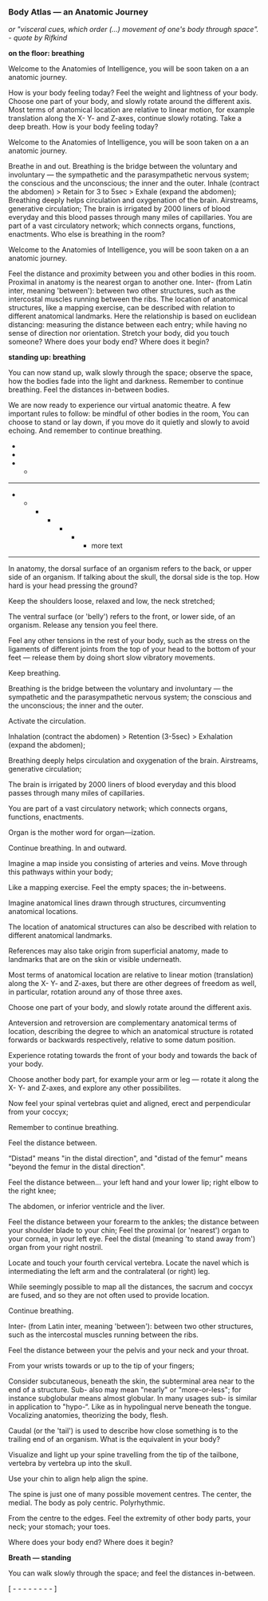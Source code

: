 ### Body Atlas — an Anatomic Journey 
_or "visceral cues, which order (...) movement of one's body through space". - quote by Rifkind_

__on the floor: breathing__

Welcome to the Anatomies of Intelligence, you will be soon taken on a an anatomic journey.

How is your body feeling today? Feel the weight and lightness of your body. Choose one part of your body, and slowly rotate around the different axis. Most terms of anatomical location are relative to linear motion, for example translation along the X- Y- and Z-axes, continue slowly rotating. Take a deep breath. How is your body feeling today?

Welcome to the Anatomies of Intelligence, you will be soon taken on a an anatomic journey.

Breathe in and out. Breathing is the bridge between the voluntary and involuntary — the sympathetic and the parasympathetic nervous system; the conscious and the unconscious; the inner and the outer. Inhale (contract the abdomen) > Retain for 3 to 5sec > Exhale (expand the abdomen); Breathing deeply helps circulation and oxygenation of the brain. Airstreams, generative circulation; The brain is irrigated by 2000 liners of blood everyday and this blood passes through many miles of capillaries. You are part of a vast circulatory network; which connects organs, functions, enactments. Who else is breathing in the room?

Welcome to the Anatomies of Intelligence, you will be soon taken on a an anatomic journey.

Feel the distance and proximity between you and other bodies in this room. Proximal in anatomy is the nearest organ to another one. Inter- (from Latin inter, meaning 'between'): between two other structures, such as the intercostal muscles running between the ribs. The location of anatomical structures, like a mapping exercise, can be described with relation to different anatomical landmarks. Here the relationship is based on euclidean distancing: measuring the distance between each entry; while having no sense of direction nor orientation. Stretch your body, did you touch someone?
Where does your body end? Where does it begin?

__standing up: breathing__

You can now stand up, walk slowly through the space; observe the space, how the bodies fade into the light and darkness. Remember to continue breathing. Feel the distances in-between bodies. 

We are now ready to experience our virtual anatomic theatre. A few important rules to follow: be mindful of other bodies in the room, You can choose to stand or lay down, if you move do it quietly and slowly to avoid echoing. And remember to continue breathing.


- 
- 
- - 
- - - -
- - - - - - - more text 
- - - - - - - - - - - - - -

In anatomy, the dorsal surface of an organism refers to the back, or upper side of an organism. If talking about the skull, the dorsal side is the top. How hard is your head pressing the ground?

Keep the shoulders loose, relaxed and low, the neck stretched; 

The ventral surface (or 'belly') refers to the front, or lower side, of an organism. Release any tension you feel there.

Feel any other tensions in the rest of your body, such as the stress on the ligaments of different joints from the top of your head to the bottom of your feet — release them by doing short slow vibratory movements.

Keep breathing.

Breathing is the bridge between the voluntary and involuntary — the sympathetic and the parasympathetic nervous system; the conscious and the unconscious; the inner and the outer.

Activate the circulation.

Inhalation (contract the abdomen) > Retention (3-5sec) > Exhalation (expand the abdomen);

Breathing deeply helps circulation and oxygenation of the brain. Airstreams, generative circulation;

The brain is irrigated by 2000 liners of blood everyday and this blood passes through many miles of capillaries.

You are part of a vast circulatory network; which connects organs, functions, enactments.

Organ is the mother word for organ—ization. 

Continue breathing. In and outward.

Imagine a map inside you consisting of arteries and veins. Move through this pathways within your body; 

Like a mapping exercise. Feel the empty spaces; the in-betweens.

Imagine anatomical lines drawn through structures, circumventing anatomical locations. 

The location of anatomical structures can also be described with relation to different anatomical landmarks.

References may also take origin from superficial anatomy, made to landmarks that are on the skin or visible underneath. 

Most terms of anatomical location are relative to linear motion (translation) along the X- Y- and Z-axes, but there are other degrees of freedom as well, in particular, rotation around any of those three axes. 

Choose one part of your body, and slowly rotate around the different axis. 

Anteversion and retroversion are complementary anatomical terms of location, describing the degree to which an anatomical structure is rotated forwards or backwards respectively, relative to some datum position. 

Experience rotating towards the front of your body and towards the back of your body. 

Choose another body part, for example your arm or leg — rotate it along the X- Y- and Z-axes, and explore any other possibilites.

Now feel your spinal vertebras quiet and aligned, erect and perpendicular from your coccyx;

Remember to continue breathing.

Feel the distance between. 

“Distad" means "in the distal direction", and "distad of the femur" means "beyond the femur in the distal direction". 

Feel the distance between… your left hand and your lower lip; right elbow to the right knee;

The abdomen, or inferior ventricle and the liver.

Feel the distance between your forearm to the ankles; the distance between your shoulder blade to your chin; 
Feel the proximal (or 'nearest') organ to your cornea, in your left eye.
Feel the distal (meaning 'to stand away from') organ from your right nostril.

Locate and touch your fourth cervical vertebra.
Locate the navel which is intermediating the left arm and the contralateral (or right) leg. 

While seemingly possible to map all the distances, the sacrum and coccyx are fused, and so they are not often used to provide location.

Continue breathing.

Inter- (from Latin inter, meaning 'between'): between two other structures, such as the intercostal muscles running between the ribs.

Feel the distance between your the pelvis and your neck and your throat.

From your wrists towards or up to the tip of your fingers;

Consider subcutaneous, beneath the skin, the subterminal area near to the end of a structure. Sub- also may mean "nearly" or "more-or-less"; for instance subglobular means almost globular. In many usages sub- is similar in application to "hypo-“. Like as in hypolingual nerve beneath the tongue. Vocalizing anatomies, theorizing the body, flesh.

Caudal (or the 'tail') is used to describe how close something is to the trailing end of an organism. What is the equivalent in your body?

Visualize and light up your spine travelling from the tip of the tailbone, vertebra by vertebra up into the skull.

Use your chin to align help align the spine. 

The spine is just one of many possible movement centres. The center, the medial. The body as poly centric. Polyrhythmic.

From the centre to the edges. Feel the extremity of other body parts, your neck; your stomach; your toes.

Where does your body end? Where does it begin?

__Breath — standing__

You can walk slowly through the space; and feel the distances in-between.


[ - - - - - - - - ]
